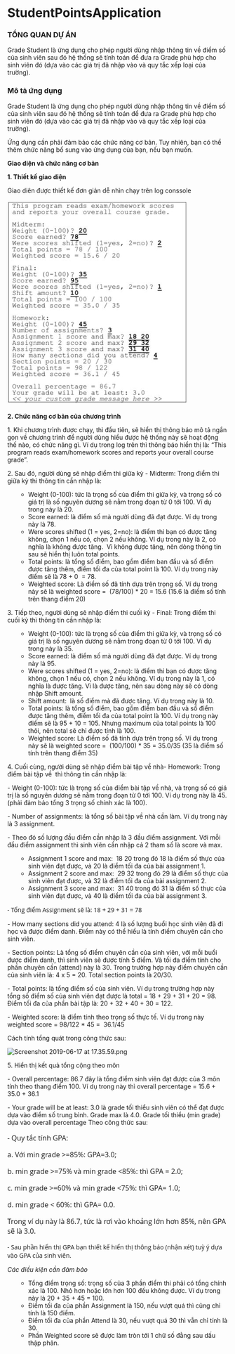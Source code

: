# StudentPointsApplication
<h3>TỔNG QUAN DỰ ÁN</h3>
<div>Grade Student là ứng dụng cho phép người dùng nhập thông tin về điểm số của sinh viên sau đó hệ thống sẽ tính toán để đưa ra Grade phù hợp cho sinh viên đó (dựa vào các giá trị đã nhập vào và quy tắc xếp loại của trường).  </div> 
<h3>Mô tả ứng dụng</h3>
<p>Grade Student là ứng dụng cho phép người dùng nhập thông tin về điểm số của sinh viên sau đó hệ thống sẽ tính toán để đưa ra Grade phù hợp cho sinh viên đó (dựa vào các giá trị đã nhập vào và quy tắc xếp loại của trường).</p>
<p>Ứng dụng cần phải đảm bảo các chức năng cơ bản. Tuy nhiên, bạn có thể thêm chức năng bổ sung vào ứng dụng của bạn, nếu bạn muốn.</p>
<p><strong>Giao diện và chức năng cơ bản</strong></p>
<p><strong>1.<span style="white-space: pre;"> </span>Thiết kế giao diện</strong></p>
<p>Giao diên được thiết kế đơn giản dễ nhìn chạy trên log conssole</p>
<p style="font-size: 16px;"><img src="https://github.com/NguyenDuongw/StudentPointsApplication/blob/main/description11.JPG" alt="File preview"></p>
<p><strong>2.<span style="white-space: pre;"> </span>Chức năng cơ bản của chương trình</strong></p>
<p>1.<span style="white-space: pre;"> </span>Khi chương trình được chạy, thì đầu tiên, sẽ hiển thị thông báo mô tả ngắn gọn về chương trình để người dùng hiểu được hệ thống này sẽ hoạt động thế nào, có chức năng gì. Ví dụ trong log trên thì thông báo hiển thị là: “This program reads exam/homework scores and reports your overall course grade”.&nbsp;</p>
<p>2.<span style="white-space: pre;"> </span>Sau đó, người dùng sẽ nhập điểm thi giữa kỳ - Midterm: Trong điểm thi giữa kỳ thì thông tin cần nhập là:&nbsp;</p>
<ul>
<ul>
<li>Weight (0-100): tức là trọng số của điểm thi giữa kỳ, và trọng số có giá trị là số nguyên dương sẽ nằm trong đoạn&nbsp;từ 0 tới 100. Ví dụ trong này là 20.</li>
<li>Score earned: là điểm số mà người dùng đã đạt được. Ví dụ trong này là 78.&nbsp;</li>
<li>Were scores shifted (1 = yes, 2=no): là điểm thi bạn có được tăng không, chọn 1 nếu có, chọn 2 nếu không. Ví dụ trong này là 2, có nghĩa là không được tăng.&nbsp; Vì không được tăng, nên dòng thông tin sau sẽ hiển thị luôn total points.&nbsp;</li>
<li>Total points: là tổng số điểm, bao gồm điểm ban đầu và số điểm được tăng thêm, điểm tối đa của total point là 100. Ví dụ trong này điểm sẽ là 78 + 0&nbsp; = 78.&nbsp;</li>
<li>Weighted score: Là điểm số đã tính dựa trên trọng số. Ví dụ trong này sẽ là weighted score =&nbsp; (78/100) * 20 = 15.6 (15.6 là điểm số tính trên thang điểm 20)</li>
</ul>
</ul>
<p>3.<span style="white-space: pre;"> </span>Tiếp theo, người dùng sẽ nhập điểm thi cuối kỳ - Final: Trong điểm thi cuối kỳ thì thông tin cần nhập là:</p>
<ul>
<ul>
<li>Weight (0-100): tức là trọng số của điểm thi giữa kỳ, và trọng số có giá trị là số nguyên dương sẽ nằm trong đoạn&nbsp;từ 0 tới 100. Ví dụ trong này là 35.</li>
<li>Score earned: là điểm số mà người dùng đã đạt được. Ví dụ trong này là 95.&nbsp;</li>
<li>Were scores shifted (1 = yes, 2=no): là điểm thi bạn có được tăng không, chọn 1 nếu có, chọn 2 nếu không. Ví dụ trong này là 1, có nghĩa là được tăng. Vì là được tăng, nên sau dòng này sẽ có dòng nhập Shift amount.&nbsp;</li>
<li>Shift amount:&nbsp; là số điểm mà đã được tăng. Ví dụ trong này là 10.&nbsp;</li>
<li>Total points: là tổng số điểm, bao gồm điểm ban đầu và số điểm được tăng thêm, điểm tối đa của total point là 100. Ví dụ trong này điểm sẽ là 95 + 10 = 105. Nhưng maximum của total points là 100 thôi, nên total sẽ chỉ được tính là 100.&nbsp;</li>
<li>Weighted score: Là điểm số đã tính dựa trên trọng số. Ví dụ trong này sẽ là weighted score =&nbsp; (100/100) * 35 = 35.0/35 (35 là điểm số tính trên thang điểm 35)</li>
</ul>
</ul>
<p>4.<span style="white-space: pre;"> </span>Cuối cùng, người dùng sẽ nhập điểm bài tập về nhà- Homework: Trong điểm bài tập về&nbsp; thì thông tin cần nhập là:</p>
<p>- Weight (0-100): tức là trọng số của điểm bài tập về nhà, và trọng số có giá trị là số nguyên dương sẽ nằm trong đoạn từ 0 tới 100. Ví dụ trong này là 45. (phải đảm bảo tổng 3 trọng số chính xác là 100).</p>
<p>- Number of assignments: là tổng số bài tập về nhà cần làm. Ví dụ trong này là 3 assignment.&nbsp;</p>
<p>- Theo đó số lượng đầu điểm cần nhập là 3 đầu điểm assignment. Với mỗi đầu điểm assignment thì sinh viên cần nhập cả 2 tham số là score và max.&nbsp;</p>
<ul>
<ul>
<li>Assignment 1 score and max:&nbsp; 18 20 trong đó 18 là điểm số thực của sinh viên đạt được, và 20 là điểm tối đa của bài assignment 1.&nbsp;</li>
<li>Assignment 2 score and max:&nbsp; 29 32 trong đó 29 là điểm số thực của sinh viên đạt được, và 32 là điểm tối đa của bài assignment 2.&nbsp;</li>
<li>Assignment 3 score and max:&nbsp; 31 40 trong đó 31 là điểm số thực của sinh viên đạt được, và 40 là điểm tối đa của bài assignment 3.</li>
</ul>
</ul>
<p><span style="font-family: 'Open Sans', 'Helvetica Neue', Helvetica, Arial, sans-serif;">- Tổng điểm Assignment sẽ là: 18 + 29 + 31 = 78</span></p>
<p>- How many sections did you attend: 4 là số lượng buổi học sinh viên đã đi học và được điểm danh. Điểm này có thể hiểu là tính điểm chuyên cần cho sinh viên.&nbsp;</p>
<p>- Section points: Là tổng số điểm chuyên cần của sinh viên, với mỗi buổi được điểm danh, thì sinh viên sẽ được tính 5 điểm. Và tối đa điểm tính cho phần chuyên cần (attend) này là 30. Trong trường hợp này điểm chuyên cần của sinh viên là: 4 x 5 = 20. Total section points là 20/30.&nbsp;</p>
<p>- Total points: là tổng điểm số của sinh viên. Ví dụ trong trường hợp này tổng số điểm số của sinh viên đạt được là total = 18 + 29 + 31 + 20 = 98. Điểm tối đa của phần bài tập là: 20 + 32 + 40 + 30 = 122.&nbsp;</p>
<p>- Weighted score: là điểm tính theo trọng số thực tế. Ví dụ trong này weighted score = 98/122 * 45 =&nbsp; 36.1/45</p>
<p>Cách tính tổng quát trong công thức sau:&nbsp;</p>
<p><span id="docs-internal-guid-2d763ad3-7fff-9f05-fe55-ebdf98d384a8"><img alt="Screenshot 2019-06-17 at 17.35.59.png" src="https://lh4.googleusercontent.com/5tS68H-3ZOJiTqlkQ2X6jIYDAqdzsYyqWr9-pidFdYdm6XmO8HGa1IubEvMRTBLG2_9jk5xkXfvw1t2HRCNNHpfmPsGKRzAWJzE7bz0kfKN8VuO7yBGT1AexMMjr1L9g5fkMjo0" width="463" height="97" style="border: none;"></span></p>
<p>5.<span style="white-space: pre;"> </span>Hiển thị kết quả tổng cộng theo môn</p>
<p>- Overall percentage: 86.7 đây là tổng điểm sinh viên đạt được của 3 môn tính theo thang điểm 100. Ví dụ trong này thì overall percentage = 15.6&nbsp;+ 35.0 +&nbsp;36.1</p>
<p>- Your grade will be at least: 3.0 là grade tối thiểu sinh viên có thể đạt được dựa vào điểm số trung bình. Grade max là 4.0. Grade tối thiểu (min grade) dựa vào overall percentage Theo công thức sau:&nbsp;</p>
<p style="text-rendering: optimizelegibility; margin-right: 0px; margin-left: 0px; padding: 0px; border: 0px; outline: 0px; font-variant-numeric: inherit; font-variant-east-asian: inherit; font-stretch: inherit; font-size: 16px; font-family: 'Open Sans', 'Helvetica Neue', Helvetica, Arial, sans-serif; vertical-align: baseline;">- Quy tắc tính GPA:</p>
<p style="text-rendering: optimizelegibility; margin-right: 0px; margin-left: 0px; padding: 0px; border: 0px; outline: 0px; font-variant-numeric: inherit; font-variant-east-asian: inherit; font-stretch: inherit; font-size: 16px; font-family: 'Open Sans', 'Helvetica Neue', Helvetica, Arial, sans-serif; vertical-align: baseline;">a. Với min grade &gt;=85%: GPA=3.0;&nbsp;</p>
<p style="text-rendering: optimizelegibility; margin-right: 0px; margin-left: 0px; padding: 0px; border: 0px; outline: 0px; font-variant-numeric: inherit; font-variant-east-asian: inherit; font-stretch: inherit; font-size: 16px; font-family: 'Open Sans', 'Helvetica Neue', Helvetica, Arial, sans-serif; vertical-align: baseline;">b. min grade &gt;=75% và min grade &lt;85%: thì GPA = 2.0;&nbsp;</p>
<p style="text-rendering: optimizelegibility; margin-right: 0px; margin-left: 0px; padding: 0px; border: 0px; outline: 0px; font-variant-numeric: inherit; font-variant-east-asian: inherit; font-stretch: inherit; font-size: 16px; font-family: 'Open Sans', 'Helvetica Neue', Helvetica, Arial, sans-serif; vertical-align: baseline;">c. min grade &gt;=60% và min grade &lt;75%: thì GPA= 1.0;&nbsp;</p>
<p style="text-rendering: optimizelegibility; margin-right: 0px; margin-left: 0px; padding: 0px; border: 0px; outline: 0px; font-variant-numeric: inherit; font-variant-east-asian: inherit; font-stretch: inherit; font-size: 16px; font-family: 'Open Sans', 'Helvetica Neue', Helvetica, Arial, sans-serif; vertical-align: baseline;">d. min grade &lt; 60%: thì GPA= 0.0.&nbsp;</p>
<p style="text-rendering: optimizelegibility; margin-right: 0px; margin-left: 0px; padding: 0px; border: 0px; outline: 0px; font-variant-numeric: inherit; font-variant-east-asian: inherit; font-stretch: inherit; font-size: 16px; font-family: 'Open Sans', 'Helvetica Neue', Helvetica, Arial, sans-serif; vertical-align: baseline;">Trong ví dụ này là 86.7, tức là rơi vào khoảng lớn hơn 85%, nên GPA sẽ là 3.0.</p>
<p><span style="font-family: 'Open Sans', 'Helvetica Neue', Helvetica, Arial, sans-serif;">- Sau phần hiển thị GPA bạn&nbsp;thiết kế&nbsp;hiển thị thông báo (nhận xét) tuỳ ý dựa vào GPA của sinh viên.&nbsp;</span></p>
<p><em>Các điều kiện cần đảm bảo</em></p>
<ul>
<ul>
<li>Tổng điểm trọng số: trọng số của 3 phần điểm thi phải có tổng chính xác là 100. Nhỏ hơn hoặc lớn hơn 100 đều không được. Ví dụ trong này là 20 + 35 + 45 = 100.&nbsp;</li>
<li>Điểm tối đa của phần Assignment là 150, nếu vượt quá thì cũng chỉ tính là 150 điểm.&nbsp;</li>
<li>Điểm tối đa của phần Attend là 30, nếu vượt quá 30 thì vẫn chỉ tính là 30.&nbsp;</li>
<li>Phần Weighted score sẽ được làm tròn tới 1 chữ số đằng sau dấu thập phân.&nbsp;</li>
</ul>
</ul>














